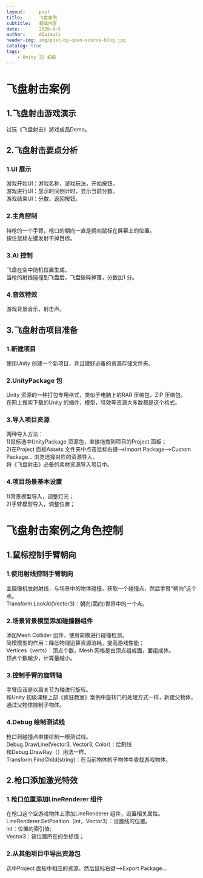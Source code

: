 ```yaml
---
layout:     post
title:      飞盘案例
subtitle:   基础内容
date:       2020-4-5
author:     AIaimuti
header-img: img/post-bg-open-source-blog.jpg
catalog: true
tags:
    - Unity 3D 初级
---
```


# 飞盘射击案例
## 1.飞盘射击游戏演示
试玩《飞盘射击》游戏成品Demo。

## 2.飞盘射击要点分析
### 1.UI 展示
游戏开始UI：游戏名称，游戏玩法，开始按钮。<br>
游戏进行UI：显示时间倒计时，显示当前分数。<br>
游戏结束UI：分数，返回按钮。

### 2.主角控制
持枪的一个手臂，枪口的朝向一直是朝向鼠标在屏幕上的位置。<br>
按住鼠标左键发射干掉目标。

### 3.AI 控制
飞盘在空中随机位置生成。<br>
当枪的射线碰撞到飞盘后，飞盘破碎掉落，分数加1 分。<br>

### 4.音效特效
游戏背景音乐，射击声。

## 3.飞盘射击项目准备
### 1.新建项目
使用Unity 创建一个新项目，并且建好必备的资源存储文件夹。

### 2.UnityPackage 包
Unity 资源的一种打包专用格式，类似于电脑上的RAR 压缩包，ZIP 压缩包。<br>
在网上搜索下载的Unity 的插件，模型，特效等资源大多数都是这个格式。

### 3.导入项目资源
两种导入方法：<br>
1)鼠标选中UnityPackage 资源包，直接拖拽到项目的Project 面板；<br>
2)在Project 面板Assets 文件夹中点击鼠标右键-->Import Package-->Custom Package... 浏览选择对应的资源导入。<br>
将《飞盘射击》必备的素材资源导入项目中。

### 4.项目场景基本设置
1)背景模型导入，调整灯光；<br>
2)手臂模型导入，调整位置；

# 飞盘射击案例之角色控制
## 1.鼠标控制手臂朝向
### 1.使用射线控制手臂朝向
主摄像机发射射线，与场景中的物体碰撞，获取一个碰撞点，然后手臂“朝向”这个点。<br>
Transform.LookAt(Vector3)：朝向(面向)世界中的一个点。

### 2.场景背景模型添加碰撞器组件
添加Mesh Collider 组件，使用简模进行碰撞检测。<br>
简模模型的作用：降低物理运算资源消耗，提高游戏性能；<br>
Vertices（verts）：顶点个数，Mesh 网格是由顶点组成面，面组成体。<br>
顶点个数越少，计算量越小。

### 3.控制手臂的旋转轴
手臂应该是以肩关节为轴进行旋转。<br>
和Unity 初级课程上部《疯狂教室》案例中旋转门的处理方式一样，新建父物体，通过父物体控制子物体。<br>

### 4.Debug 绘制测试线
枪口到碰撞点直接绘制一根测试线。<br>
Debug.DrawLine(Vector3, Vector3, Color)：绘制线<br>
和Debug.DrawRay（）用法一样。<br>
Transform.FindChild(string)：在当前物体的子物体中查找游戏物体。

## 2.枪口添加激光特效
### 1.枪口位置添加LineRenderer 组件
在枪口这个空游戏物体上添加LineRenderer 组件，设置相关属性。<br>
LineRenderer.SetPosition（int，Vector3）：设置线的位置。<br>
int：位置的索引值;<br>
Vector3：该位置所在的坐标值；

### 2.从其他项目中导出资源包
选中Project 面板中相应的资源，然后鼠标右键-->Export Package...
